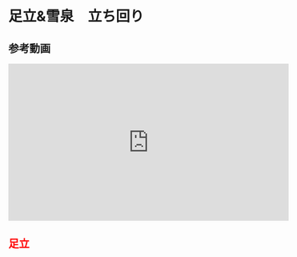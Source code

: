 # 足立&雪泉　立ち回り

## 参考動画

<iframe width="560" height="315" src="https://www.youtube.com/embed/r50RY49fC_Y" frameborder="0" allow="accelerometer; autoplay; clipboard-write; encrypted-media; gyroscope; picture-in-picture" allowfullscreen></iframe>

## <span style="color: red; ">足立</span>